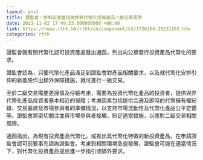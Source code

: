```yaml
---
layout: post
title: 證監會：將制定適當措施應對代幣化投資產品二級交易風險
date: 2023-11-02 17:49:53.000000000 +08:00
link: https://news.rthk.hk/rthk/ch/component/k2/1726164-20231102.htm
categories: rthk
---
```


證監會就有關代幣化認可投資產品發出通函，列出向公眾發行投資產品代幣化的要求。

證監會認為，只要代幣化產品滿足到證監會對產品相關要求，以及就代幣化安排引伸的新風險作出額外保障措施，就可進行一級交易。

至於二級交易需要更謹慎及仔細考慮，需要為投資代幣化產品的投資者，提供與非代幣化產品投資者基本相近的保障；考慮因素包括提供合適及即時的代幣擁有權紀錄、交易基建及市場參與者的準備情況，以支持市場流動性及代幣化產品公平定價等。證監會將密切關注並與市場參與者接觸，制定適當措施，以應對二級交易相關風險。

通函指出，為現有投資產品代幣化，或推出具代幣化特徵的新投資產品，在申請證監會認可前要事先諮詢證監會。考慮到相關環境急速發展，證監會可能在適當情況下，對代幣化投資產品提出進一步指引或額外要求。
